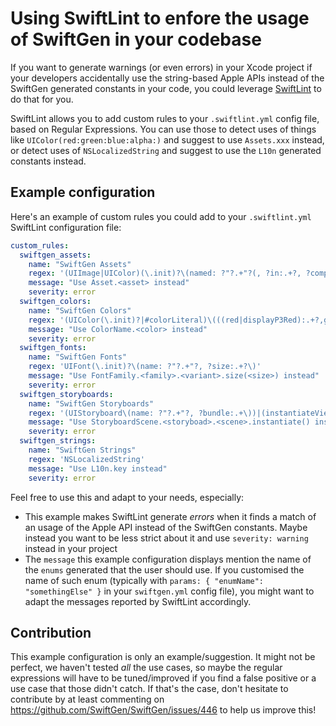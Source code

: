 # Using SwiftLint to enfore the usage of SwiftGen in your codebase

If you want to generate warnings (or even errors) in your Xcode project if your developers accidentally use the string-based Apple APIs instead of the SwiftGen generated constants in your code, you could leverage [SwiftLint](https://github.com/Realm/SwiftLint) to do that for you.

SwiftLint allows you to add custom rules to your `.swiftlint.yml` config file, based on Regular Expressions.
You can use those to detect uses of things like `UIColor(red:green:blue:alpha:)` and suggest to use `Assets.xxx` instead, or detect uses of `NSLocalizedString` and suggest to use the `L10n` generated constants instead.

## Example configuration

Here's an example of custom rules you could add to your `.swiftlint.yml` SwiftLint configuration file:

```yaml
custom_rules:
  swiftgen_assets:
    name: "SwiftGen Assets"
    regex: '(UIImage|UIColor)(\.init)?\(named: ?"?.+"?(, ?in:.+?, ?compatibleWith:.+?)?\)|#imageLiteral\(resourceName: ?".+"\)'
    message: "Use Asset.<asset> instead"
    severity: error
  swiftgen_colors:
    name: "SwiftGen Colors"
    regex: '(UIColor(\.init)?|#colorLiteral)\(((red|displayP3Red):.+?,green:.+?,blue:.+?,alpha:.+?)|(white:.+?,alpha:.+?)|(hue:.+?,saturation:.+?,brightness:.+?,alpha:.+?)\)'
    message: "Use ColorName.<color> instead"
    severity: error
  swiftgen_fonts:
    name: "SwiftGen Fonts"
    regex: 'UIFont(\.init)?\(name: ?"?.+"?, ?size:.+?\)'
    message: "Use FontFamily.<family>.<variant>.size(<size>) instead"
    severity: error
  swiftgen_storyboards:
    name: "SwiftGen Storyboards"
    regex: '(UIStoryboard\(name: ?"?.+"?, ?bundle:.+\))|(instantiateViewController\(withIdentifier:.+?\))|(instantiateInitialViewController\(\))'
    message: "Use StoryboardScene.<storyboad>.<scene>.instantiate() instead"
    severity: error
  swiftgen_strings:
    name: "SwiftGen Strings"
    regex: 'NSLocalizedString'
    message: "Use L10n.key instead"
    severity: error
```

Feel free to use this and adapt to your needs, especially:

* This example makes SwiftLint generate _errors_ when it finds a match of an usage of the Apple API instead of the SwiftGen constants. Maybe instead you want to be less strict about it and use `severity: warning` instead in your project
* The `message` this example configuration displays mention the name of the `enums` generated that the user should use. If you customised the name of such enum (typically with `params: { "enumName": "somethingElse" }` in your `swiftgen.yml` config file), you might want to adapt the messages reported by SwiftLint accordingly.

## Contribution

This example configuration is only an example/suggestion. It might not be perfect, we haven't tested _all_ the use cases, so maybe the regular expressions will have to be tuned/improved if you find a false positive or a use case that those didn't catch. If that's the case, don't hesitate to contribute by at least commenting on https://github.com/SwiftGen/SwiftGen/issues/446 to help us improve this!
